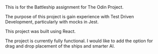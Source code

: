 This is for the Battleship assignment for The Odin Project.

The purpose of this project is gain experience with Test Driven Development, particularly with mocks in Jest.

This project was built using React.

The project is currently fully functional.  I would like to add the option for drag and drop placement of the ships and smarter AI.